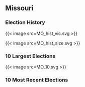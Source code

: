 ## Missouri

### Election History
{{< image src=MO_hist_vic.svg >}}

{{< image src=MO_hist_size.svg >}}

### 10 Largest Elections
{{< image src=MO_10.svg >}}

### 10 Most Recent Elections

